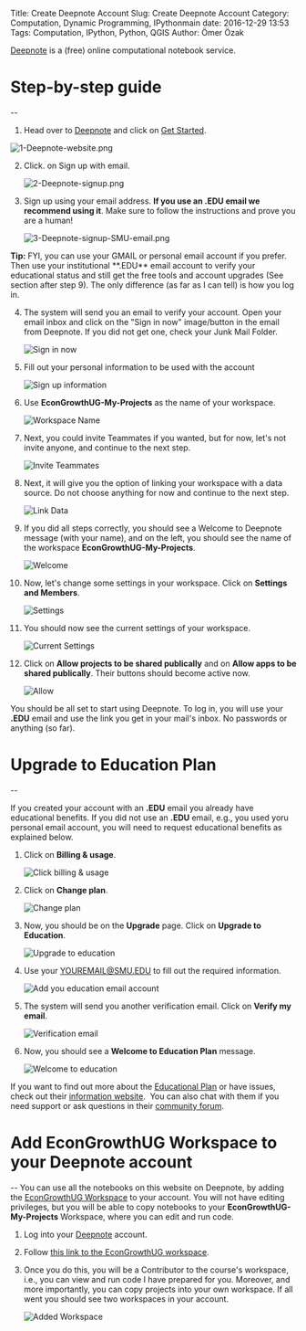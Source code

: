 Title: Create Deepnote Account
Slug: Create Deepnote Account
Category: Computation, Dynamic Programming, IPythonmain
date: 2016-12-29 13:53
Tags: Computation, IPython, Python, QGIS
Author: Ömer Özak


[Deepnote](https://deepnote.com/) is a (free) online computational notebook service.

# Step-by-step guide
--
1.  Head over to [Deepnote](https://deepnote.com/) and click on [Get Started](https://deepnote.com/sign-up). 
 
   ![1-Deepnote-website.png](../images/pics/canvas_uploaded_img/1-Deepnote-website.png)  
      
    
2.  Click. on Sign up with email.  

    ![2-Deepnote-signup.png](../images/pics/canvas_uploaded_img/2-Deepnote-signup.png)  
      
    
3.  Sign up using your email address. **If you use an .EDU email we recommend using it**. Make sure to follow the instructions and prove you are a human!  

    ![3-Deepnote-signup-SMU-email.png](../images/pics/canvas_uploaded_img/3-Deepnote-signup-SMU-email.png)  

<div class="alert alert-block alert-info">
<b>Tip:</b> FYI, you can use your GMAIL or personal email account if you prefer. Then use your institutional **.EDU** email account to verify your educational status and still get the free tools and account upgrades (See section after step 9). The only difference (as far as I can tell) is how you log in.
</div>
      
    
4.  The system will send you an email to verify your account. Open your email inbox and click on the "Sign in now" image/button in the email from Deepnote. If you did not get one, check your Junk Mail Folder.  

    ![Sign in now](../images/pics/canvas_uploaded_img/4-Deepnote-signup-email.png)  
      
    
5.  Fill out your personal information to be used with the account  

    ![Sign up information](../images/pics/canvas_uploaded_img/5-Deepnote-signup-info.png)  

6. Use **EconGrowthUG-My-Projects** as the name of your workspace.

    ![Workspace Name](../images/pics/canvas_uploaded_img/6-Deepnote-workspace.png)  

7. Next, you could invite Teammates if you wanted, but for now, let's not invite anyone, and continue to the next step.

    ![Invite Teammates](../images/pics/canvas_uploaded_img/7-Deepnote-invite-teammates.png)  

8. Next, it will give you the option of linking your workspace with a data source. Do not choose anything for now and continue to the next step.

    ![Link Data](../images/pics/canvas_uploaded_img/8-Deepnote-data-source.png)  

9. If you did all steps correctly, you should see a Welcome to Deepnote message (with your name), and on the left, you should see the name of the workspace **EconGrowthUG-My-Projects**.

    ![Welcome](../images/pics/canvas_uploaded_img/9-Deepnote-welcome-to-project.png)  

10. Now, let's change some settings in your workspace. Click on **Settings and Members**.

    ![Settings](../images/pics/canvas_uploaded_img/10-Deepnote-settings.png)  

11. You should now see the current settings of your workspace.

    ![Current Settings](../images/pics/canvas_uploaded_img/11-Deepnote-project-settings.png)  

12. Click on **Allow projects to be shared publically** and on **Allow apps to be shared publically**. Their buttons should become active now.

    ![Allow](../images/pics/canvas_uploaded_img/17-Deepnote-allow-public-sharing.png)  

You should be all set to start using Deepnote. To log in, you will use your **.EDU** email and use the link you get in your mail's inbox. No passwords or anything (so far). 

# Upgrade to Education Plan      
--
    
If you created your account with an **.EDU** email you already have educational benefits. If you did not use an **.EDU** email, e.g., you used yoru personal email account, you will need to request educational benefits as explained below.

1.  Click on **Billing & usage**.  

    ![Click billing & usage](../images/pics/canvas_uploaded_img/12-Deepnote-click-billing-and-usage.png)  
      
    
2.  Click on **Change plan**.  

    ![Change plan](../images/pics/canvas_uploaded_img/12-Deepnote-billing-and-usage.png)  
      
    
3.  Now, you should be on the **Upgrade** page. Click on **Upgrade to Education**.  

    ![Upgrade to education](../images/pics/canvas_uploaded_img/13-Deepnote-upgrade-education.png)  
      
    
4.  Use your YOUREMAIL@SMU.EDU to fill out the required information.  

    ![Add you education email account](../images/pics/canvas_uploaded_img/14-Deepnote-education-plan-email.png)  
      
    
5.  The system will send you another verification email. Click on **Verify my email**.  

    ![Verification email](../images/pics/canvas_uploaded_img/15-Deepnote-verification-email.png)  
      
    
6.  Now, you should see a **Welcome to Education Plan** message.  

    ![Welcome to education](../images/pics/canvas_uploaded_img/16-Deepnote-welcome-education-plan.png)  

If you want to find out more about the [Educational Plan](https://deepnote.com/docs/edu-verification) or have issues, check out their [information website](https://deepnote.com/docs/edu-verification).  You can also chat with them if you need support or ask questions in their [community forum](https://community.deepnote.com/home).

# Add EconGrowthUG Workspace to your Deepnote account
--
You can use all the notebooks on this website on Deepnote, by adding the [EconGrowthUG Workspace](https://deepnote.com/join-team?token=ef886be7ae3045c) to your account. You will not have editing privileges, but you will be able to copy notebooks to your **EconGrowthUG-My-Projects** Workspace, where you can edit and run code.

1. Log into your [Deepnote](https://deepnote.com/) account.
2. Follow [this link to the EconGrowthUG workspace](https://deepnote.com/join-team?token=ef886be7ae3045c).
3. Once you do this, you will be a Contributor to the course's workspace, i.e., you can view and run code I have prepared for you. Moreover, and more importantly, you can copy projects into your own workspace. If all went you should see two workspaces in your account.

     ![Added Workspace](../images/pics/canvas_uploaded_img/18-Deepnote-added-EconGrowthUG-workspace.png)  

